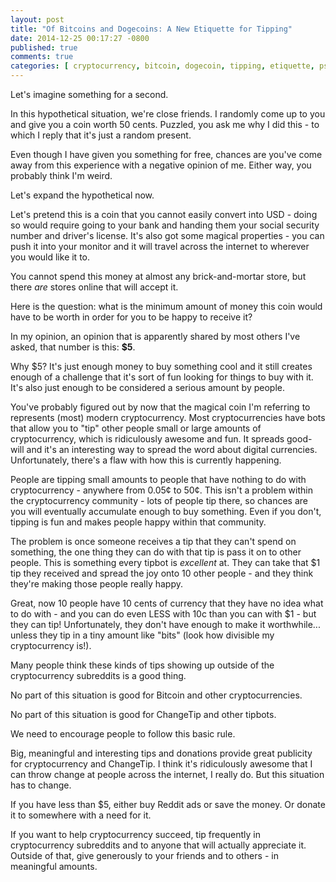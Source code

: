 ```yaml
---
layout: post
title: "Of Bitcoins and Dogecoins: A New Etiquette for Tipping"
date: 2014-12-25 00:17:27 -0800
published: true
comments: true
categories: [ cryptocurrency, bitcoin, dogecoin, tipping, etiquette, psa ]
---
```


Let's imagine something for a second.

In this hypothetical situation, we're close friends. I randomly come up to you and give you a coin worth 50 cents. Puzzled, you ask me why I did this - to which I reply that it's just a random present.

Even though I have given you something for free, chances are you've come away from this experience with a negative opinion of me. Either way, you probably think I'm weird.

Let's expand the hypothetical now. 

<!-- more -->

Let's pretend this is a coin that you cannot easily convert into USD - doing so would require going to your bank and handing them your social security number and driver's license. It's also got some magical properties - you can push it into your monitor and it will travel across the internet to wherever you would like it to.

You cannot spend this money at almost any brick-and-mortar store, but there *are* stores online that will accept it.

Here is the question: what is the minimum amount of money this coin would have to be worth in order for you to be happy to receive it?

In my opinion, an opinion that is apparently shared by most others I've asked, that number is this: **$5**.

Why $5? It's just enough money to buy something cool and it still creates enough of a challenge that it's sort of fun looking for things to buy with it. It's also just enough to be considered a serious amount by people.

You've probably figured out by now that the magical coin I'm referring to represents (most) modern cryptocurrency. Most cryptocurrencies have bots that allow you to "tip" other people small or large amounts of cryptocurrency, which is ridiculously awesome and fun. It spreads good-will and it's an interesting way to spread the word about digital currencies. Unfortunately, there's a flaw with how this is currently happening.

People are tipping small amounts to people that have nothing to do with cryptocurrency - anywhere from 0.05&cent; to 50&cent;. This isn't a problem within the cryptocurrency community - lots of people tip there, so chances are you will eventually accumulate enough to buy something. Even if you don't, tipping is fun and makes people happy within that community.

The problem is once someone receives a tip that they can't spend on something, the one thing they can do with that tip is pass it on to other people. This is something every tipbot is *excellent* at. They can take that $1 tip they received and spread the joy onto 10 other people - and they think they're making those people really happy.

Great, now 10 people have 10 cents of currency that they have no idea what to do with - and you can do even LESS with 10c than you can with $1 - but they can tip! Unfortunately, they don't have enough to make it worthwhile... unless they tip in a tiny amount like "bits" (look how divisible my cryptocurrency is!).

Many people think these kinds of tips showing up outside of the cryptocurrency subreddits is a good thing.

No part of this situation is good for Bitcoin and other cryptocurrencies.

No part of this situation is good for ChangeTip and other tipbots.

We need to encourage people to follow this basic rule.

Big, meaningful and interesting tips and donations provide great publicity for cryptocurrency and ChangeTip. I think it's ridiculously awesome that I can throw change at people across the internet, I really do. But this situation has to change.

If you have less than $5, either buy Reddit ads or save the money. Or donate it to somewhere with a need for it.

If you want to help cryptocurrency succeed, tip frequently in cryptocurrency subreddits and to anyone that will actually appreciate it. Outside of that, give generously to your friends and to others - in meaningful amounts.
